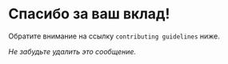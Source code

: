 # Спасибо за ваш вклад!

Обратите внимание на ссылку `contributing guidelines` ниже.

*Не забудьте удалить это сообщение.*
